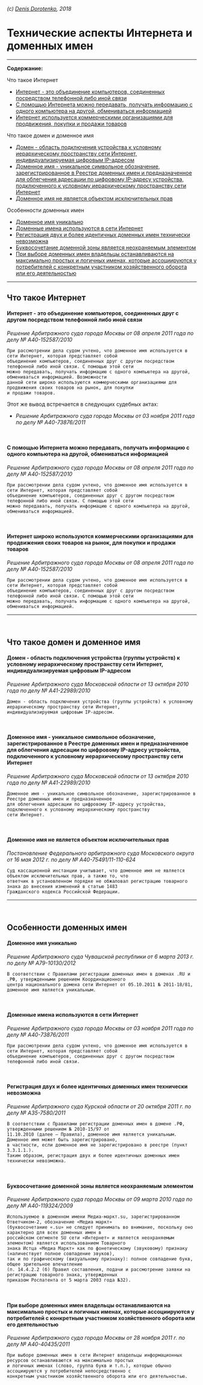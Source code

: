 *(c) [Denis Dorotenko](http://linkedin.com/in/dorotenko/), 2018*

# Технические аспекты Интернета и доменных имен


----

**Содержание:**

Что такое Интернет
* [Интернет - это объединение компьютеров, соединенных посредством телефонной либо иной связи](https://github.com/xCounsel/kardamon/blob/master/Russian/courts/tech.md#Интернет---это-объединение-компьютеров-соединенных-посредством-телефонной-либо-иной-связи)
* [С помощью Интернета можно передавать, получать информацию с одного компьютера на другой, обмениваться информацией](https://github.com/xCounsel/kardamon/blob/master/Russian/courts/tech.md#С-помощью-Интернета-можно-передавать-получать-информацию-с-одного-компьютера-на-другой-обмениваться-информацией)
* [Интернет используется коммерческими организациями для продвижения, покупки и продажи товаров](https://github.com/xCounsel/kardamon/blob/master/Russian/courts/tech.md#Интернет-используется-коммерческими-организациями-для-продвижения-покупки-и-продажи-товаров)

Что такое домен и доменное имя
* [Домен - область подключения устройства к условному иерархическому пространству сети Интернет, индивидуализируемая цифровым IP-адресом](https://github.com/xCounsel/kardamon/blob/master/Russian/courts/tech.md#Домен---область-подключения-устройства-к-условному-иерархическому-пространству-сети-Интернет-индивидуализируемая-цифровым-ip-адресом)
* [Доменное имя - уникальное символьное обозначение, зарегистрированное в Реестре доменных имен и предназначенное для облегчения адресации по цифровому IP-адресу устройства, подключенного к условному иерархическому пространству сети Интернет](https://github.com/xCounsel/kardamon/blob/master/Russian/courts/tech.md#Доменное-имя---уникальное-символьное-обозначение-зарегистрированное-в-Реестре-доменных-имен-и-предназначенное-для-облегчения-адресации-по-цифровому-ip-адресу-устройства-подключенного-к-условному-иерархическому-пространству-сети-Интернет)
* [Доменное имя не является объектом исключительных прав](https://github.com/xCounsel/kardamon/blob/master/Russian/courts/tech.md#Доменное-имя-не-является-объектом-исключительных-прав)

Особенности доменных имен
* [Доменное имя уникально](https://github.com/xCounsel/kardamon/blob/master/Russian/courts/tech.md#Доменное-имя-уникально)
* [Доменные имена используются в сети Интернет](https://github.com/xCounsel/kardamon/blob/master/Russian/courts/tech.md#Доменные-имена-используются-в-сети-Интернет)
* [Регистрация двух и более идентичных доменных имен технически невозможна](https://github.com/xCounsel/kardamon/blob/master/Russian/courts/tech.md#Регистрация-двух-и-более-идентичных-доменных-имен-технически-невозможна)
* [Буквосочетание доменной зоны является неохраняемым элементом](https://github.com/xCounsel/kardamon/blob/master/Russian/courts/tech.md#Буквосочетание-доменной-зоны-является-неохраняемым-элементом)
* [При выборе доменных имен владельцы останавливаются на максимально простых и логичных именах, которые ассоциируются у потребителей с конкретным участником хозяйственного оборота или его деятельностью](https://github.com/xCounsel/kardamon/blob/master/Russian/courts/tech.md#При-выборе-доменных-имен-владельцы-останавливаются-на-максимально-простых-и-логичных-именах-которые-ассоциируются-у-потребителей-с-конкретным-участником-хозяйственного-оборота-или-его-деятельностью)

----

## Что такое Интернет

#### Интернет - это объединение компьютеров, соединенных друг с другом посредством телефонной либо иной связи

*Решение Арбитражного суда города Москвы от 08 апреля 2011 года по делу № А40-152587/2010*
```
При рассмотрении дела судом учтено, что доменное имя используется в сети Интернет, которая представляет собой 
объединение компьютеров, соединенных друг с другом посредством телефонной либо иной связи. С помощью этой сети 
можно передавать, получать информацию с одного компьютера на другой, обмениваться информацией. Возможности 
данной сети широко используются коммерческими организациями для продвижения своих товаров на рынок, для покупки 
и продажи товаров.
```

Этот же вывод встречается в следующих судебных актах:

* *Решение Арбитражного суда города Москвы от 03 ноября 2011 года по делу № А40-73876/2011*

<br>

#### С помощью Интернета можно передавать, получать информацию с одного компьютера на другой, обмениваться информацией
*Решение Арбитражного суда города Москвы от 08 апреля 2011 года по делу № А40-152587/2010*
```
При рассмотрении дела судом учтено, что доменное имя используется в сети Интернет, которая представляет собой 
объединение компьютеров, соединенных друг с другом посредством телефонной либо иной связи. С помощью этой сети 
можно передавать, получать информацию с одного компьютера на другой, обмениваться информацией.
```

<br>

#### Интернет широко используются коммерческими организациями для продвижения своих товаров на рынок, для покупки и продажи товаров
*Решение Арбитражного суда города Москвы от 08 апреля 2011 года по делу № А40-152587/2010*
```
При рассмотрении дела судом учтено, что доменное имя используется в сети Интернет, которая представляет собой 
объединение компьютеров, соединенных друг с другом посредством телефонной либо иной связи. С помощью этой сети 
можно передавать, получать информацию с одного компьютера на другой, обмениваться информацией.
```

----
<br>


## Что такое домен и доменное имя

#### 	Домен - область подключения устройства (группы устройств) к условному иерархическому пространству сети Интернет, индивидуализируемая цифровым IP-адресом
*Решение Арбитражного суда Московской области от 13 октября 2010 года по делу № А41-22989/2010*
```
Домен - область подключения устройства (группы устройств) к условному иерархическому пространству сети Интернет, 
индивидуализируемая цифровым IP-адресом.
```

<br>

#### Доменное имя - уникальное символьное обозначение, зарегистрированное в Реестре доменных имен и предназначенное для облегчения адресации по цифровому IP-адресу устройства, подключенного к условному иерархическому пространству сети Интернет
*Решение Арбитражного суда Московской области от 13 октября 2010 года по делу № А41-22989/2010*
```
Доменное имя - уникальное символьное обозначение, зарегистрированное в Реестре доменных имен и предназначенное 
для облегчения адресации по цифровому IP-адресу устройства, подключенного к условному иерархическому пространству 
сети Интернет.
```

<br>

#### Доменное имя не является объектом исключительных прав
*Постановление Федерального арбитражного суда Московского округа от 16 мая 2012 г. по делу № А40-75491/11-110-624*
```
Суд кассационной инстанции учитывает, что доменное имя не является объектом исключительных прав, а также то, что 
ответчик в установленном порядке не обжаловал регистрацию товарного знака до внесения изменений в статью 1483 
Гражданского кодекса Российской Федерации.
```

----
<br>

## Особенности доменных имен

#### Доменное имя уникально
*Решение Арбитражного суда Чувашской республики от 6 марта 2013 г. по делу № А79-10130/2012*
```
В соответствии с Правилами регистрации доменных имен в доменах .RU и .РФ, утвержденными решением Координационного 
центра национального домена сети Интернет от 05.10.2011 № 2011-18/81, доменное имя является уникальным.
```

<br>

#### Доменные имена используются в сети Интернет
*Решение Арбитражного суда города Москвы от 03 ноября 2011 года по делу № А40-73876/2011*
```
При рассмотрении дела судом учтено, что доменное имя используется в сети Интернет, которая представляет собой 
объединение компьютеров, соединенных друг с другом посредством телефонной либо иной связи.
```

<br>

#### Регистрация двух и более идентичных доменных имен технически невозможна
*Решение Арбитражного суда Курской области от 20 октября 2011 г. по делу № А35-7580/2011*
```
В соответствии с Правилами регистрации доменных имен в домене .РФ, утвержденными решением № 2010-15/97 от 
11.10.2010 (далее – Правила), доменное имя является уникальным. Доменное имя может быть зарегистрировано, 
в частности, если доменное имя не зарегистрировано в реестре (пункт 3.3.1.1.). 
Таким образом, регистрация двух и более идентичных доменных имен технически невозможна.
```

<br>

#### Буквосочетание доменной зоны является неохраняемым элементом
*Решение Арбитражного суда города Москвы от 09 марта 2010 года по делу № А40-119324/2009*
```
Используемое в доменном имени Медиа-маркт.su, зарегистрированном Ответчиком-2, обозначение «Медиа маркт» 
(буквосочетание «.su» не следует принимать во внимание, поскольку оно характерно для всех доменных имен в 
российском сегменте SU сети «Интернет» и является неохраняемым элементом) является использованием Товарного 
знака Истца «Медиа Маркт» как по фонетическому (звуковому) признаку (наличествует полное совпадение звуков), 
так и по графическому (визуальному признаку): полное совпадение букв, общее зрительное впечатление 
(п. 14.4.2.2 (б) Правил составления, подачи и рассмотрение заявки на регистрацию товарного знака, утвержденных 
приказом Роспатента от 5 марта 2003 года №32).
```

<br>

#### При выборе доменных имен владельцы останавливаются на максимально простых и логичных именах, которые ассоциируются у потребителей с конкретным участником хозяйственного оборота или его деятельностью
*Решение Арбитражного суда города Москвы от 28 ноября 2011 г. по делу № А40-40435/2011*
```
При выборе доменных имен в сети Интернет владельцы информационных ресурсов останавливаются на максимально простых 
и логичных именах (слово, группа букв и т.п.), которые обычно ассоциируются у потребителей непосредственно с 
конкретным участником хозяйственного оборота или его деятельностью.
```
